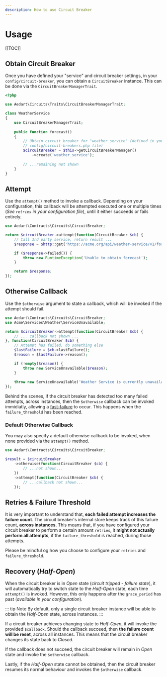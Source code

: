 ```yaml
---
description: How to use Circuit Breaker
---
```


# Usage

[[TOC]]

## Obtain Circuit Breaker

Once you have defined your "service" and circuit breaker settings, in your `config/circuit-breaker`, you can obtain a `CircuitBreaker` instance.
This can be done via the `CircuitBreakerManagerTrait`.

```php
<?php

use Aedart\Circuits\Traits\CircuitBreakerManagerTrait;

class WeatherService
{
    use CircuitBreakerManagerTrait;
    
    public function forecast()
    {
        // Obtain circuit breaker for "weather_service" (defined in your
        // config/circuit-breakers.php file)
        $circuitBreaker = $this->getCircuitBreakerManager()
            ->create('weather_service');
            
        // ...remaining not shown
    }
}
```

## Attempt

Use the `attempt()` method to invoke a callback.
Depending on your configuration, this callback will be attempted executed one or multiple times (_See `retries` in your configuration file_), until it either succeeds or fails entirely.

```php
use Aedart\Contracts\Circuits\CircuitBreaker;

return $circuitBreaker->attempt(function(CircuitBreaker $cb) {
    // Call 3rd party service, return result ...
    $response = $http::get('https://acme.org/api/weather-service/v1/forecast');

    if ($response->failed()) {
        throw new RuntimeException('Unable to obtain forecast');
    }

    return $response;
});
```

## Otherwise Callback

Use the `$otherwise` argument to state a callback, which will be invoked if the attempt should fail.

```php
use Aedart\Contracts\Circuits\CircuitBreaker;
use Acme\Services\Weather\ServiceUnavailable;

return $circuitBreaker->attempt(function(CircuitBreaker $cb) {
    // ... callback not shown ...
}, function(CircuitBreaker $cb) {
    // Attempt has failed, do something else
    $lastFailure = $cb->lastFailure();
    $reason = $lastFailure->reason();

    if (!empty($reason)) {
        throw new ServiceUnavailable($reason);
    }
    
    throw new ServiceUnavailable('Weather Service is currently unavailable');
});
```

Behind the scenes, if the circuit breaker has detected too many failed attempts, across instances, then the `$otherwise` callback can be invoked immidiatly, allowing a [fast-failure](https://en.wikipedia.org/wiki/Fail-fast) to occur.
This happens when the `failure_threshold` has been reached.

### Default Otherwise Callback

You may also specify a default otherwise callback to be invoked, when none provided via the `attempt()` method.

```php
use Aedart\Contracts\Circuits\CircuitBreaker;

$result = $circuitBreaker
    ->otherwise(function(CircuitBreaker $cb) {
        // ...not shown...
    })
    ->attempt(function(CircuitBreaker $cb) {
        // ...callback not shown...
    });
```

## Retries & Failure Threshold

It is very important to understand that, **each failed attempt increases the failure count**.
The circuit breaker's internal store keeps track of this failure count, **across instances**.
This means that, if you have configured your circuit breaker to perform a certain amount `retries`, it **might not actually perform all attempts**, if the `failure_threshold` is reached, during those attempts. 

Please be mindful og how you choose to configure your `retries` and `failure_threshold`.

## Recovery (_Half-Open_)

When the circuit breaker is in _Open_ state (_circuit tripped - failure state_), it will automatically try to switch state to the _Half-Open_ state, each time `attempt()` is invoked.
However, this only happens after the `grace_period` has past (_available in your configuration_).

::: tip Note
By default, only a single circuit breaker instance will be able to obtain the _Half-Open_ state, across instances.
:::

If a circuit breaker achieves changing state to _Half-Open_, it will invoke the provided `$callback`.
Should the callback succeed, then **the failure count will be reset**, across all instances.
This means that the circuit breaker changes its state back to _Closed_.

If the callback does not succeed, the circuit breaker will remain in _Open_ state and invoke the `$otherwise` callback. 

Lastly, if the _Half-Open_ state cannot be obtained, then the circuit breaker resumes its normal behaviour and invokes the `$otherwise` callback.

